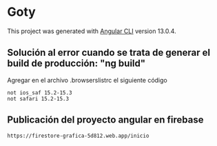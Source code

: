 # Goty

This project was generated with [Angular CLI](https://github.com/angular/angular-cli) version 13.0.4.

## Solución al error cuando se trata de generar el build de producción: "ng build"
Agregar en el archivo .browserslistrc el siguiente código
```
not ios_saf 15.2-15.3
not safari 15.2-15.3
```

## Publicación del proyecto angular en firebase
```
https://firestore-grafica-5d812.web.app/inicio
```